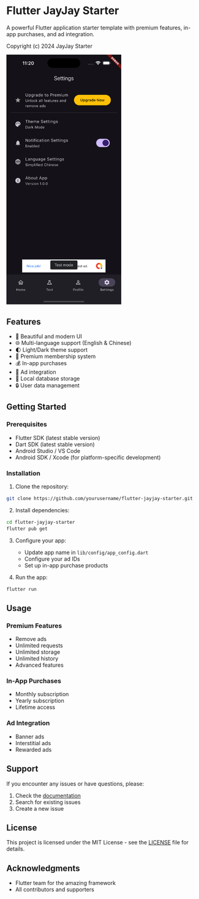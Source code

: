 # Flutter JayJay Starter

A powerful Flutter application starter template with premium features, in-app purchases, and ad integration.

Copyright (c) 2024 JayJay Starter

<img src="assets/example.png" alt="Alt text" width="300"/>

## Features

- 🎨 Beautiful and modern UI
- 🌐 Multi-language support (English & Chinese)
- 🌓 Light/Dark theme support
- 💎 Premium membership system
- 💰 In-app purchases
- 📱 Ad integration
- 💾 Local database storage
- 🔒 User data management

## Getting Started

### Prerequisites

- Flutter SDK (latest stable version)
- Dart SDK (latest stable version)
- Android Studio / VS Code
- Android SDK / Xcode (for platform-specific development)

### Installation

1. Clone the repository:
```bash
git clone https://github.com/yourusername/flutter-jayjay-starter.git
```

2. Install dependencies:
```bash
cd flutter-jayjay-starter
flutter pub get
```

3. Configure your app:
   - Update app name in `lib/config/app_config.dart`
   - Configure your ad IDs
   - Set up in-app purchase products

4. Run the app:
```bash
flutter run
```

## Usage

### Premium Features

- Remove ads
- Unlimited requests
- Unlimited storage
- Unlimited history
- Advanced features

### In-App Purchases

- Monthly subscription
- Yearly subscription
- Lifetime access

### Ad Integration

- Banner ads
- Interstitial ads
- Rewarded ads

## Support

If you encounter any issues or have questions, please:

1. Check the [documentation](docs/DEVELOPMENT.md)
2. Search for existing issues
3. Create a new issue

## License

This project is licensed under the MIT License - see the [LICENSE](LICENSE) file for details.

## Acknowledgments

- Flutter team for the amazing framework
- All contributors and supporters
